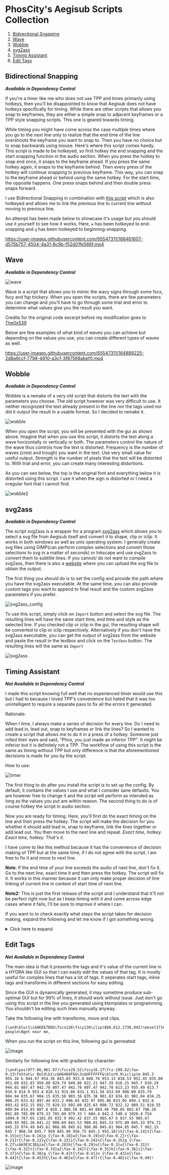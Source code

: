 # PhosCity's Aegisub Scripts Collection

1. [Bidirectional Snapping](#bidirectional-snapping)
1. [Wave](#wave)
1. [Wobble](#wobble)
1. [svg2ass](#svg2ass)
1. [Timing Assistant](#timing-assistant)
1. [Edit Tags](#edit-tags)

## Bidirectional Snapping

**_Available in Dependency Control_**

If you're a timer like me who does not use TPP and times primarily using hotkeys, then you'll be disappointed to know that Aegisub does not have hotkeys specifically for timing. While there are other scripts that allows you snap to keyframes, they are either a simple snap to adjacent keyframes or a TPP style snapping scripts. This one is geared towards timing.

While timing you might have come across the case multiple times where you go to the next line only to realize that the end time of the line overshoots the keyframe you want to snap to. Then you have no choice but to snap backwards using mouse. Here's where this script comes handy. This script is made to be hotkeyed, so first hotkey the end snapping and the start snapping function in the audio section. When you press the hotkey to snap end once, it snaps to the keyframe ahead. If you press the same hotkey again, it snaps to the keyframe behind. Then every press of the hotkey will continue snapping to previous keyframe. This way, you can snap to the keyframe ahead or behind using the same hotkey. For the start time, the opposite happens. One press snaps behind and then double press snaps forward.

I use Bidirectional Snapping in combination with [this script](https://github.com/The0x539/Aegisub-Scripts/blob/trunk/src/0x.JoinPrevious.lua) which is also hotkeyed and allows me to link the previous line to current line without moving to previous line.

An attempt has been made below to showcase it's usage but you should use it yourself to see how it works. Here, `w` has been hotkeyed to end-snapping and `q` has been hotkeyed to beginning-snapping.

https://user-images.githubusercontent.com/65547311/168461607-d575b757-4504-4a31-8c9b-f52d01fe566f.mp4

## Wave

**_Available in Dependency Control_**

![wave](./assets/wave.png)

Wave is a script that allows you to mimic the wavy signs through some fscx, fscy and fsp trickery. When you open the scripts, there are few parameters you can change and you'll have to go through some trial and error to determine what values give you the result you want.

Credits for the original code excerpt before my modification goes to [The0x539](https://github.com/The0x539)

Below are few examples of what kind of waves you can achieve but depending on the values you use, you can create different types of waves as well.

https://user-images.githubusercontent.com/65547311/164889225-2d8a6ccf-7798-4810-a3cf-3f87568abef0.mp4

## Wobble

**_Available in Dependency Control_**

Wobble is a remake of a very old script that distorts the text with the parameters you choose. The old script however was very difficult to use. It neither recognized the text already present in the line nor the tags used nor did it output the result in a usable format. So I decided to remake it.

![wobble](./assets/wobble-gui.png)

When you open the script, you will be presented with the gui as shown above. Imagine that when you use this script, it distorts the text along a wave horizontally or vertically or both. The parameters control the nature of the wave thus controls how the text is distorted. Frequency is the number of waves (crest and trough) you want in the text. Use very small value for useful output. Strength is the number of pixels that the text will be distorted to. With trial and error, you can create many interesting distortions.

As you can see below, the top is the original font and everything below it is distorted using this script. I use it when the sign is distorted or I need a irregular font that I cannot find.

![wobble2](./assets/wobble-example.png)

## svg2ass

**_Available in Dependency Control_**

The script svg2ass is a wrapper for a program [svg2ass](https://github.com/irrwahn/svg2ass) which allows you to select a svg file from Aegisub itself and convert it to shape, clip or iclip. It works in both windows as well as unix operating system. I generally create svg files using GIMP(can perform complex selections and convert those selections to svg in a matter of seconds) or Inkscape and use svg2ass to convert them to subtitle lines. If you cannot/ do not want to compile svg2ass, then there is also a [website](https://qgustavor.github.io/svg2ass-gui/) where you can upload the svg file to obtain the output.

The first thing you should do is to set the config and provide the path where you have the svg2ass executable. At the same time, you can also provide custom tags you want to append to final result and the custom svg2ass parameters if you prefer.

![svg2ass_config](./assets/svg2ass_config.png)

To use this script, simply click on `Import` button and select the svg file. The resulting lines will have the same start time, end time and style as the selected line. If you checked clip or iclip in the gui, the resulting shape will be converted to clip or iclip respectively. Alternatively if you don't have the svg2ass executable, you can get the output of svg2ass from the website and paste the result in the textbox and click on the `Textbox` button. The resulting lines will the same as `Import`

![svg2ass](./assets/svg2ass.png)

## Timing Assistant

**_Not Available in Dependency Control_**

I made this script knowing full well that no experienced timer would use this but I had to because I loved TPP's convenience but hated that it was too unintelligent to require a separate pass to fix all the errors it generated.

Rationale:

When I time, I always make a series of decision for every line. Do I need to add lead in, lead out, snap to keyframes or link the lines? So I wanted to create a script that allows me to do it in a press of a hotkey. Someone just rolled their eyes and said, "Phos, you just made an inferior TPP". It might be inferior but it is definitely not a TPP. The workflow of using this script is the same as timing without TPP but only difference is that the aforementioned decisions is made for you by the script.

How to use:

![timer](./assets/timer.png)

The first thing to do after you install the script is to set up the config. By default, it contains the values I use and what I consider sane defaults. You are however free to change it and the script will perform as intended as long as the values you put are within reason. The second thing to do is of course hotkey the script in audio section.

Now you are ready for timing. Here, you'll first do the exact timing on the line and then press the hotkey. The script will make the decision for you whether it should add lead in, snap to keyframe, link the lines together or add lead out. You then move to the next line and repeat. _Exact time, hotkey. Exact time, hotkey. That's it._

I have come to like this method because it has the convenience of decision making of TPP but at the same time, if I do not agree with the script, I am free to fix it and move to next line.

**Note**: If the end time of your line exceeds the audio of next line, don't fix it. Go to the next line, exact time it and then press the hotkey. The script will fix it. It works in this manner because it can only make proper decision of line linking of current line in context of start time of next line.

**Note2:** This is just the first release of the script and I understand that it'll not be perfect right now but as I keep timing with it and come across edge cases where it fails, I'll be sure to improve it where I can.

If you want to to check exactly what steps the script takes for decision making, expand the following and let me know if I got something wrong.

<details>
  <summary>Click here to expand</summary>

For start time:

1. If start time is already snapped to keyframe, it does not make any changes to the start time.
1. Checks if there is a keyframe within the time specified in the config and snaps to it.
1. If it was not snapped, it checks the end time of previous line and if it is within the linking time specified in config, it adds lead in to current line and extends the end time of the previous line.
1. If it was neither snapped nor linked, it simply adds lead in.

For end time:

1. If end time is already snapped to keyframe, it does not make any changes to the end time.
1. Here's a special step that is only applicable when your keyframe snapping value is greater than 850 ms. Snapping to keyframes more than 850 ms away is not always the correct thing to do, hence this special step. If the script finds that there is a keyframe 850+ ms away from exact end and you've allowed to snap to that distance in config, then it first checks cps of the line (without leadout). If cps is greater than 15, then it snaps to keyframe. If the cps is less than 15, then it either tries to add lead out to the line or extend the end time such that it is 500 ms away from keyframe whichever is lesser.
1. If above special case is not true(which is most of the case), it simply checks if there is a keyframe within time specifed in the config and snaps to it.
1. If it did not snap, it simply adds lead out to the line.

</details>

## Edit Tags

**_Not Available in Dependency Control_**

The main idea is that it presents the tags and it's value of the current line in a HYDRA like GUI so that I can easily edit the values of that tag. It is mostly useful for complex lines that has a lot of tags. It seperates start tags, inline tags and transforms in different sections for easy editing.

Since the GUI is dynamically generated, it may sometime produce sub-optimal GUI but for 99% of lines, it should work without issue. Just don't go using this script in the line you generated using ktemplates or programming. You shouldn't be editing such lines manually anyway.

Take the following line with transforms, move and clips.

```
{\an9\blur1\c&HEEE7DD&\fscx126\fscy126\clip(868,612,1736,942)\move(1716.96,667.57,2151.04,667.64,21,3942)\t(21,3942,\blur1\fscx126\fscy126\clip(868,596,988,942))\t(300,1500,1.2,\blur2)}Whenever people\Nget near me,
```

When you run the script on this line, following gui is genreated:

![image](./assets/edittags1.png)

Similarly for following line with gradient by character:

```
{\an4\pos(977.06,961.97)\fscx29.52\fscy16.17\frz-199.62\fax-0.13\fnStatic Bold\b1\c&H6460F6&\3c&HFFFFFF&\blur0.9\iclip(m 845.3 955.18 b 844.97 954.36 843.03 953.8 840.78 953.13 838.53 952.45 835.86 951.89 832.83 950.88 829.79 949.86 822.21 947.39 816.25 945.7 810.29 944.01 807.47 942.78 807.47 942.78 807.47 942.78 813.23 935.49 813.7 934.9 814.9 933.4 828.51 915.06 831.1 911.58 833.69 908.09 835.79 904.94 835.67 904.15 835.56 903.36 835.38 901.83 834.81 901.04 834.25 900.25 833.42 897.44 833.2 896.65 832.97 895.86 833.05 894.1 832.6 893.42 832.15 892.75 829.53 892.08 825.63 890.72 822.12 889.51 819.55 889.04 814.83 887.8 810.1 886.56 801.44 884.46 798.85 883.67 796.26 882.89 785.09 879.33 785.09 879.33 l 684.4 842.2 540.4 1020.4 754 1094.8 767.65 1101.85 832.9 992.42 837.55 985.67 b 837.55 985.67 840.93 981.36 841.22 980.69 841.53 980.01 845.33 975.09 845.33 974.73 845.33 974.49 845.61 966.06 845.61 966.06 845.61 964.85 845.7 962.15 845.7 960.58 845.7 959 845.98 956.75 845.3 955.18)}S{\fax-0.14}t{\fax-0.15}o{\fax-0.16}p {\fax-0.18}w{\fax-0.19}o{\fax-0.2}r{\fax-0.21}r{\fax-0.22}y{\fax-0.23}i{\fax-0.24}n{\fax-0.25}g {\fax-0.27\c&H3E3C3E&}a{\fax-0.28}b{\fax-0.29}o{\fax-0.3}u{\fax-0.31}t {\fax-0.32}t{\fax-0.33}a{\fax-0.34}l{\fax-0.35}k{\fax-0.36}i{\fax-0.37}n{\fax-0.38}g {\fax-0.4}t{\fax-0.41}o {\fax-0.43}o{\fax-0.44}t{\fax-0.45}h{\fax-0.46}e{\fax-0.47}r{\fax-0.48}s{\fax-0.49}!
```

![image](./assets/edittags2.png)

